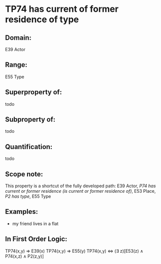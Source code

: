 # TP74 has current of former residence of type

## Domain: 

E39 Actor

## Range: 

E55 Type

## Superproperty of: 

todo

## Subproperty of: 

todo

## Quantification: 

todo

## Scope note: 

This property is a shortcut of the fully developed path: E39 Actor, _P74 has current or former residence (is current or former residence of)_, E53 Place, _P2 has type_, E55 Type

## Examples: 

* my friend lives in a flat

## In First Order Logic: 

TP74(x,y) ⇒ E39(x)
TP74(x,y) ⇒ E55(y)
TP74(x,y) ⇔ (∃ z)[E53(z) ∧ P74(x,z) ∧ P2(z,y)]

